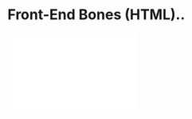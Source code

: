 # Front-End Bones (HTML)..

<img src="\Add-ons\ALX Logo.png" alt="missed-imaged" style="margin:0; width:150% height:110%"/>